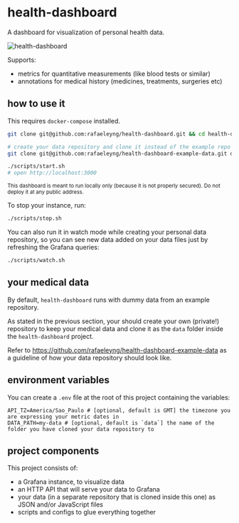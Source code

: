 # health-dashboard

A dashboard for visualization of personal health data.

![health-dashboard](https://user-images.githubusercontent.com/4842605/81372843-b6f07d00-90d1-11ea-9e29-d2d40b2cf435.png)

Supports:
- metrics for quantitative measurements (like blood tests or similar)
- annotations for medical history (medicines, treatments, surgeries etc)

## how to use it

This requires `docker-compose` installed.

```sh
git clone git@github.com:rafaeleyng/health-dashboard.git && cd health-dashboard

# create your data repository and clone it instead of the example repo bellow
git clone git@github.com:rafaeleyng/health-dashboard-example-data.git data

./scripts/start.sh
# open http://localhost:3000
```

<small>This dashboard is meant to run locally only (because it is not properly secured). Do not deploy it at any public address.</small>

To stop your instance, run:

```sh
./scripts/stop.sh
```

You can also run it in watch mode while creating your personal data repository, so you can see new data added on your data files just by refreshing the Grafana queries:

```sh
./scripts/watch.sh
```

## your medical data

By default, `health-dashboard` runs with dummy data from an example repository.

As stated in the previous section, your should create your own (private!) repository to keep your medical data and clone it as the `data` folder inside the `health-dashboard` project.

Refer to https://github.com/rafaeleyng/health-dashboard-example-data as a guideline of how your data repository should look like.

## environment variables

You can create a `.env` file at the root of this project containing the variables:

```
API_TZ=America/Sao_Paulo # [optional, default is GMT] the timezone you are expressing your metric dates in
DATA_PATH=my-data # [optional, default is `data`] the name of the folder you have cloned your data repository to
```

## project components

This project consists of:
- a Grafana instance, to visualize data
- an HTTP API that will serve your data to Grafana
- your data (in a separate repository that is cloned inside this one) as JSON and/or JavaScript files
- scripts and configs to glue everything together

